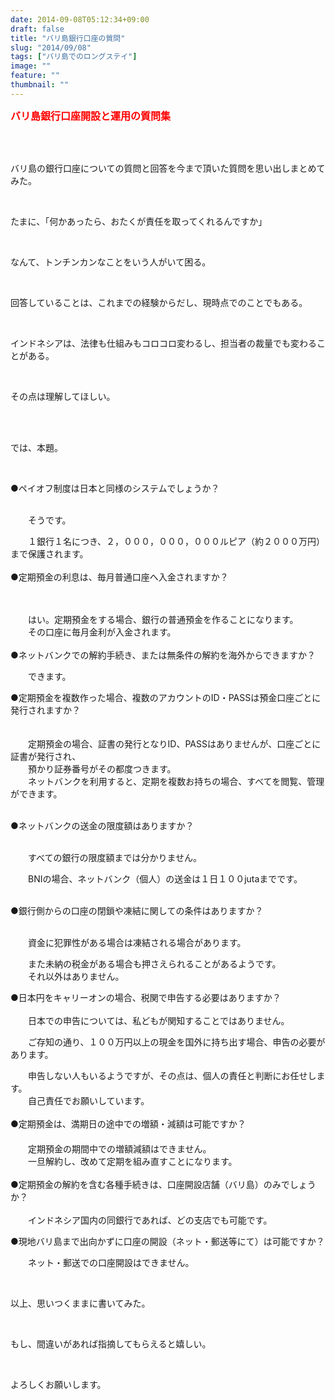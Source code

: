 ```yaml
---
date: 2014-09-08T05:12:34+09:00
draft: false
title: "バリ島銀行口座の質問"
slug: "2014/09/08"
tags: ["バリ島でのロングステイ"]
image: ""
feature: ""
thumbnail: ""
---
```

<p><font color="#ff0000" size="3"><strong>バリ島銀行口座開設と運用の質問集</strong></font></p><br/><br/><p>バリ島の銀行口座についての質問と回答を今まで頂いた質問を思い出しまとめてみた。</p><br/><p>たまに、「何かあったら、おたくが責任を取ってくれるんですか」</p><br/><p>なんて、トンチンカンなことをいう人がいて困る。</p><br/><p>回答していることは、これまでの経験からだし、現時点でのことでもある。</p><br/><p>インドネシアは、法律も仕組みもコロコロ変わるし、担当者の裁量でも変わることがある。</p><br/><p>その点は理解してほしい。</p><br/><br/><p>では、本題。</p><br/><p>●ペイオフ制度は日本と同様のシステムでしょうか？</p><p><br/>　　そうです。</p><p>　　１銀行１名につき、２，０００，０００，０００ルピア（約２０００万円）まで保護されます。<br/><br/>●定期預金の利息は、毎月普通口座へ入金されますか？</p><p>　</p><p>　　はい。定期預金をする場合、銀行の普通預金を作ることになります。<br/>　　その口座に毎月金利が入金されます。<br/><br/>●ネットバンクでの解約手続き、または無条件の解約を海外からできますか？<br/></p><p>　　できます。<br/></p><p>●定期預金を複数作った場合、複数のアカウントのID・PASSは預金口座ごとに発行されますか？<br/>　</p><p>　　定期預金の場合、証書の発行となりID、PASSはありませんが、口座ごとに証書が発行され、<br/>　　預かり証券番号がその都度つきます。<br/>　　ネットバンクを利用すると、定期を複数お持ちの場合、すべてを閲覧、管理ができます。</p><p><br/>●ネットバンクの送金の限度額はありますか？</p><p><br/>　　すべての銀行の限度額までは分かりません。</p><p>　　BNIの場合、ネットバンク（個人）の送金は１日１００jutaまでです。</p><p><br/>●銀行側からの口座の閉鎖や凍結に関しての条件はありますか？</p><p><br/>　　資金に犯罪性がある場合は凍結される場合があります。</p><p>　　また未納の税金がある場合も押さえられることがあるようです。<br/>　　それ以外はありません。<br/></p><p>●日本円をキャリーオンの場合、税関で申告する必要はありますか？<br/><br/>　　日本での申告については、私どもが関知することではありません。</p><p>　　ご存知の通り、１００万円以上の現金を国外に持ち出す場合、申告の必要があります。</p><p>　　申告しない人もいるようですが、その点は、個人の責任と判断にお任せします。<br/>　　自己責任でお願いしています。<br/><br/>●定期預金は、満期日の途中での増額・減額は可能ですか？<br/>　　<br/>　　定期預金の期間中での増額減額はできません。<br/>　　一旦解約し、改めて定期を組み直すことになります。<br/><br/>●定期預金の解約を含む各種手続きは、口座開設店舗（バリ島）のみでしょうか？<br/><br/>　　インドネシア国内の同銀行であれば、どの支店でも可能です。<br/></p><p>●現地バリ島まで出向かずに口座の開設（ネット・郵送等にて）は可能ですか？<br/></p><p>　　ネット・郵送での口座開設はできません。<br/></p><br/><p>以上、思いつくままに書いてみた。</p><br/><p>もし、間違いがあれば指摘してもらえると嬉しい。</p><br/><p>よろしくお願いします。</p>

